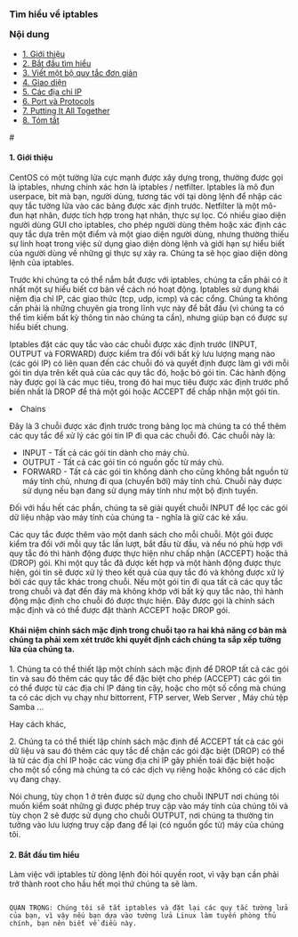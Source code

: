 <h3> Tìm hiểu về iptables
</p>
Nội dung 
</h3>
<ul> 
<li>
<a href="#gioi_thieu"> 1. Giới thiệu </a>
</li> 
<li>
<a href="#bat_dau_tim_hieu"> 2. Bắt đầu tìm hiểu </a>
</li> 
<li>
<a href="#viet_mot_quy_tac_don_gian"> 3. Viết một bộ quy tắc đơn giản </a>
</li> 
<li>
<a href="#giao_dien"> 4. Giao diện </a>
</li> 
<li>
<a href="#cac_dia_chi_ip"> 5. Các địa chỉ IP </a>
</li> 
<li>
<a href="#port_va_protocols"> 6. Port và Protocols </a>
</li> 
<li>
<a href="#putting_it_all_together"> 7. Putting It All Together </a>
</li> 
<li>
<a href="#tom_tat"> 8. Tóm tắt </a>
</li>
</ul>
# <h4> 1. Giới thiệu </h4>
<p>CentOS có một tường lửa cực mạnh được xây dựng trong, thường được gọi là iptables, nhưng chính xác hơn là iptables / netfilter. Iptables là mô đun userpace, bit mà bạn, người dùng, tương tác với tại dòng lệnh để nhập các quy tắc tường lửa vào các bảng được xác định trước. Netfilter là một mô-đun hạt nhân, được tích hợp trong hạt nhân, thực sự lọc. Có nhiều giao diện người dùng GUI cho iptables, cho phép người dùng thêm hoặc xác định các quy tắc dựa trên một điểm và một giao diện người dùng, nhưng thường thiếu sự linh hoạt trong việc sử dụng giao diện dòng lệnh và giới hạn sự hiểu biết của người dùng về những gì thực sự xảy ra. Chúng ta sẽ học giao diện dòng lệnh của iptables.</p>
<p>Trước khi chúng ta có thể nắm bắt được với iptables, chúng ta cần phải có ít nhất một sự hiểu biết cơ bản về cách nó hoạt động. Iptables sử dụng khái niệm địa chỉ IP, các giao thức (tcp, udp, icmp) và các cổng. Chúng ta không cần phải là những chuyên gia trong lĩnh vực này để bắt đầu (vì chúng ta có thể tìm kiếm bất kỳ thông tin nào chúng ta cần), nhưng giúp bạn có được sự hiểu biết chung.</p>
<p>Iptables đặt các quy tắc vào các chuỗi được xác định trước (INPUT, OUTPUT và FORWARD) được kiểm tra đối với bất kỳ lưu lượng mạng nào (các gói IP) có liên quan đến các chuỗi đó và quyết định được làm gì với mỗi gói tin dựa trên kết quả của các quy tắc đó, hoặc bỏ gói tin. Các hành động này được gọi là các mục tiêu, trong đó hai mục tiêu được xác định trước phổ biến nhất là DROP để thả một gói hoặc ACCEPT để chấp nhận một gói tin.</p>
<li>
Chains
</li>
<p>Đây là 3 chuỗi được xác định trước trong bảng lọc mà chúng ta có thể thêm các quy tắc để xử lý các gói tin IP đi qua các chuỗi đó. Các chuỗi này là:</p>
<ul>
<li>INPUT - Tất cả các gói tin dành cho máy chủ.</li>
<li>OUTPUT - Tất cả các gói tin có nguồn gốc từ máy chủ.</li>
<li>FORWARD - Tất cả các gói tin không dành cho cũng không bắt nguồn từ máy tính chủ, nhưng đi qua (chuyển bởi) máy tính chủ. Chuỗi này được sử dụng nếu bạn đang sử dụng máy tính như một bộ định tuyến.</li>
</ul>
<p>Đối với hầu hết các phần, chúng ta sẽ giải quyết chuỗi INPUT để lọc các gói dữ liệu nhập vào máy tính của chúng ta - nghĩa là giữ các kẻ xấu.</p>
<p>Các quy tắc được thêm vào một danh sách cho mỗi chuỗi. Một gói được kiểm tra đối với mỗi quy tắc lần lượt, bắt đầu từ đầu, và nếu nó phù hợp với quy tắc đó thì hành động được thực hiện như chấp nhận (ACCEPT) hoặc thả (DROP) gói. Khi một quy tắc đã được kết hợp và một hành động được thực hiện, gói tin sẽ được xử lý theo kết quả của quy tắc đó và không được xử lý bởi các quy tắc khác trong chuỗi. Nếu một gói tin đi qua tất cả các quy tắc trong chuỗi và đạt đến đáy mà không khớp với bất kỳ quy tắc nào, thì hành động mặc định cho chuỗi đó được thực hiện. Đây được gọi là chính sách mặc định và có thể được đặt thành ACCEPT hoặc DROP gói.</p>
<h4>
 Khái niệm chính sách mặc định trong chuỗi tạo ra hai khả năng cơ bản mà chúng ta phải xem xét trước khi quyết định cách chúng ta sắp xếp tường lửa của chúng ta.
</h4>
<p>1. Chúng ta có thể thiết lập một chính sách mặc định để DROP tất cả các gói tin và sau đó thêm các quy tắc để đặc biệt cho phép (ACCEPT) các gói tin có thể được từ các địa chỉ IP đáng tin cậy, hoặc cho một số cổng mà chúng ta có các dịch vụ chạy như bittorrent, FTP server, Web Server , Máy chủ tệp Samba ...</p>
<p>Hay cách khác,</p>
<p>2. Chúng ta có thể thiết lập chính sách mặc định để ACCEPT tất cả các gói dữ liệu và sau đó thêm các quy tắc để chặn các gói đặc biệt (DROP) có thể là từ các địa chỉ IP hoặc các vùng địa chỉ IP gây phiền toái đặc biệt hoặc cho một số cổng mà chúng ta có các dịch vụ riêng hoặc không có các dịch vụ đang chạy.</p>
<p>Nói chung, tùy chọn 1 ở trên được sử dụng cho chuỗi INPUT nơi chúng tôi muốn kiểm soát những gì được phép truy cập vào máy tính của chúng tôi và tùy chọn 2 sẽ được sử dụng cho chuỗi OUTPUT, nơi chúng ta thường tin tưởng vào lưu lượng truy cập đang để lại (có nguồn gốc từ) máy của chúng tôi.</p>
<h4> 2. Bắt đầu tìm hiểu </h4>
<p>Làm việc với iptables từ dòng lệnh đòi hỏi quyền root, vì vậy bạn cần phải trở thành root cho hầu hết mọi thứ chúng ta sẽ làm.</p>
<code>
QUAN TRỌNG: Chúng tôi sẽ tắt iptables và đặt lại các quy tắc tường lửa của bạn, vì vậy nếu bạn dựa vào tường lửa Linux làm tuyến phòng thủ chính, bạn nên biết về điều này.
</code>
<p></p>
<p></p>
<p></p>
<p></p>
